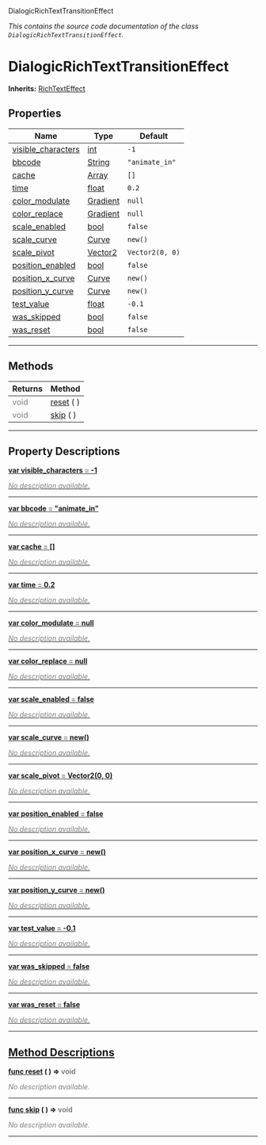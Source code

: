 
<div class="header-banner purple">
<div class="header-label purple">DialogicRichTextTransitionEffect</div>
</div>

*This contains the source code documentation of the class `DialogicRichTextTransitionEffect`.*
        
# DialogicRichTextTransitionEffect
**Inherits:** [RichTextEffect](https://docs.godotengine.org/en/latest/classes/class_richtexteffect.html#class-richtexteffect)


## Properties
Name | Type | Default 
--- | --- | --- 
[<span class="hljs-title">visible_characters</span>](#property-visible_characters) | [int](https://docs.godotengine.org/en/latest/classes/class_int.html#class-int) |  `-1` 
[<span class="hljs-title">bbcode</span>](#property-bbcode) | [String](https://docs.godotengine.org/en/latest/classes/class_string.html#class-string) |  `"animate_in"` 
[<span class="hljs-title">cache</span>](#property-cache) | [Array](https://docs.godotengine.org/en/latest/classes/class_array.html#class-array) |  `[]` 
[<span class="hljs-title">time</span>](#property-time) | [float](https://docs.godotengine.org/en/latest/classes/class_float.html#class-float) |  `0.2` 
[<span class="hljs-title">color_modulate</span>](#property-color_modulate) | [Gradient](https://docs.godotengine.org/en/latest/classes/class_gradient.html#class-gradient) |  `null` 
[<span class="hljs-title">color_replace</span>](#property-color_replace) | [Gradient](https://docs.godotengine.org/en/latest/classes/class_gradient.html#class-gradient) |  `null` 
[<span class="hljs-title">scale_enabled</span>](#property-scale_enabled) | [bool](https://docs.godotengine.org/en/latest/classes/class_bool.html#class-bool) |  `false` 
[<span class="hljs-title">scale_curve</span>](#property-scale_curve) | [Curve](https://docs.godotengine.org/en/latest/classes/class_curve.html#class-curve) |  `new()` 
[<span class="hljs-title">scale_pivot</span>](#property-scale_pivot) | [Vector2](https://docs.godotengine.org/en/latest/classes/class_vector2.html#class-vector2) |  `Vector2(0, 0)` 
[<span class="hljs-title">position_enabled</span>](#property-position_enabled) | [bool](https://docs.godotengine.org/en/latest/classes/class_bool.html#class-bool) |  `false` 
[<span class="hljs-title">position_x_curve</span>](#property-position_x_curve) | [Curve](https://docs.godotengine.org/en/latest/classes/class_curve.html#class-curve) |  `new()` 
[<span class="hljs-title">position_y_curve</span>](#property-position_y_curve) | [Curve](https://docs.godotengine.org/en/latest/classes/class_curve.html#class-curve) |  `new()` 
[<span class="hljs-title">test_value</span>](#property-test_value) | [float](https://docs.godotengine.org/en/latest/classes/class_float.html#class-float) |  `-0.1` 
[<span class="hljs-title">was_skipped</span>](#property-was_skipped) | [bool](https://docs.godotengine.org/en/latest/classes/class_bool.html#class-bool) |  `false` 
[<span class="hljs-title">was_reset</span>](#property-was_reset) | [bool](https://docs.godotengine.org/en/latest/classes/class_bool.html#class-bool) |  `false` 
--- 

## Methods
Returns | Method 
--- | --- 
<span style = "color: gray">void</span> | [<span class="hljs-title">reset</span>](#method-reset) ( ) 
<span style = "color: gray">void</span> | [<span class="hljs-title">skip</span>](#method-skip) ( ) 
--- 
## Property Descriptions



<a class="header" id="property-visible_characters" href="#property-visible_characters">**<span class="hljs-attribute">var</span> <span class="hljs-title">visible_characters</span> <span style = "color: gray"> = </span> -1** 



 <span style = "color: gray">*No description available.*</span> 

---



<a class="header" id="property-bbcode" href="#property-bbcode">**<span class="hljs-attribute">var</span> <span class="hljs-title">bbcode</span> <span style = "color: gray"> = </span> "animate_in"** 



 <span style = "color: gray">*No description available.*</span> 

---



<a class="header" id="property-cache" href="#property-cache">**<span class="hljs-attribute">var</span> <span class="hljs-title">cache</span> <span style = "color: gray"> = </span> []** 



 <span style = "color: gray">*No description available.*</span> 

---



<a class="header" id="property-time" href="#property-time">**<span class="hljs-attribute">var</span> <span class="hljs-title">time</span> <span style = "color: gray"> = </span> 0.2** 



 <span style = "color: gray">*No description available.*</span> 

---



<a class="header" id="property-color_modulate" href="#property-color_modulate">**<span class="hljs-attribute">var</span> <span class="hljs-title">color_modulate</span> <span style = "color: gray"> = </span> null** 



 <span style = "color: gray">*No description available.*</span> 

---



<a class="header" id="property-color_replace" href="#property-color_replace">**<span class="hljs-attribute">var</span> <span class="hljs-title">color_replace</span> <span style = "color: gray"> = </span> null** 



 <span style = "color: gray">*No description available.*</span> 

---



<a class="header" id="property-scale_enabled" href="#property-scale_enabled">**<span class="hljs-attribute">var</span> <span class="hljs-title">scale_enabled</span> <span style = "color: gray"> = </span> false** 



 <span style = "color: gray">*No description available.*</span> 

---



<a class="header" id="property-scale_curve" href="#property-scale_curve">**<span class="hljs-attribute">var</span> <span class="hljs-title">scale_curve</span> <span style = "color: gray"> = </span> new()** 



 <span style = "color: gray">*No description available.*</span> 

---



<a class="header" id="property-scale_pivot" href="#property-scale_pivot">**<span class="hljs-attribute">var</span> <span class="hljs-title">scale_pivot</span> <span style = "color: gray"> = </span> Vector2(0, 0)** 



 <span style = "color: gray">*No description available.*</span> 

---



<a class="header" id="property-position_enabled" href="#property-position_enabled">**<span class="hljs-attribute">var</span> <span class="hljs-title">position_enabled</span> <span style = "color: gray"> = </span> false** 



 <span style = "color: gray">*No description available.*</span> 

---



<a class="header" id="property-position_x_curve" href="#property-position_x_curve">**<span class="hljs-attribute">var</span> <span class="hljs-title">position_x_curve</span> <span style = "color: gray"> = </span> new()** 



 <span style = "color: gray">*No description available.*</span> 

---



<a class="header" id="property-position_y_curve" href="#property-position_y_curve">**<span class="hljs-attribute">var</span> <span class="hljs-title">position_y_curve</span> <span style = "color: gray"> = </span> new()** 



 <span style = "color: gray">*No description available.*</span> 

---



<a class="header" id="property-test_value" href="#property-test_value">**<span class="hljs-attribute">var</span> <span class="hljs-title">test_value</span> <span style = "color: gray"> = </span> -0.1** 



 <span style = "color: gray">*No description available.*</span> 

---



<a class="header" id="property-was_skipped" href="#property-was_skipped">**<span class="hljs-attribute">var</span> <span class="hljs-title">was_skipped</span> <span style = "color: gray"> = </span> false** 



 <span style = "color: gray">*No description available.*</span> 

---



<a class="header" id="property-was_reset" href="#property-was_reset">**<span class="hljs-attribute">var</span> <span class="hljs-title">was_reset</span> <span style = "color: gray"> = </span> false** 



 <span style = "color: gray">*No description available.*</span> 

---

## Method Descriptions



<a class="header" id="method-reset" href="#method-reset">**<span class="hljs-attribute">func</span> [<span class="hljs-title">reset</span>](#method-reset) ( )</a>  ⇒ <span style = "color: gray">void</span>** 



 <span style = "color: gray">*No description available.*</span> 

---



<a class="header" id="method-skip" href="#method-skip">**<span class="hljs-attribute">func</span> [<span class="hljs-title">skip</span>](#method-skip) ( )</a>  ⇒ <span style = "color: gray">void</span>** 



 <span style = "color: gray">*No description available.*</span> 

---

